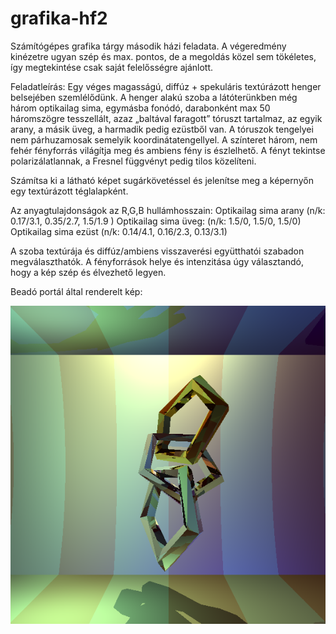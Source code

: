 # grafika-hf2
Számítógépes grafika tárgy második házi feladata. A végeredmény kinézetre ugyan szép és max. pontos, de a megoldás közel sem tökéletes, így megtekintése csak saját felelősségre ajánlott.

Feladatleírás:
Egy véges magasságú, diffúz + spekuláris textúrázott henger belsejében szemlélődünk. A henger alakú szoba a látóterünkben még három optikailag sima, egymásba fonódó, darabonként max 50 háromszögre tesszellált, azaz „baltával faragott” tóruszt tartalmaz, az egyik arany, a másik üveg, a harmadik pedig ezüstből van. A tóruszok tengelyei nem párhuzamosak semelyik koordinátatengellyel. A színteret három, nem fehér fényforrás világítja meg és ambiens fény is észlelhető. A fényt tekintse polarizálatlannak, a Fresnel függvényt pedig tilos közelíteni.

Számítsa ki a látható képet sugárkövetéssel és jelenítse meg a képernyőn egy textúrázott téglalapként.

Az anyagtulajdonságok az R,G,B hullámhosszain: Optikailag sima arany (n/k: 0.17/3.1, 0.35/2.7, 1.5/1.9 ) Optikailag sima üveg: (n/k: 1.5/0, 1.5/0, 1.5/0) Optikailag sima ezüst (n/k: 0.14/4.1, 0.16/2.3, 0.13/3.1)

A szoba textúrája és diffúz/ambiens visszaverési együtthatói szabadon megválaszthatók. A fényforrások helye és intenzitása úgy választandó, hogy a kép szép és élvezhető legyen.

Beadó portál által renderelt kép:

![rendered](rendered.PNG)

